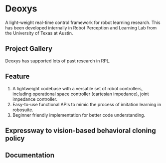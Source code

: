 # Deoxys

A light-weight real-time control framework for robot learning research. This has been developed internally in Robot Perception and Learning Lab from the University of Texas at Austin.

## Project Gallery
Deoxys has supported lots of past research in RPL.


## Feature
1. A lightweight codebase with a versatile set of robot controllers, including operational space controller (cartesian impedance), joint impedance controller.
2. Easy-to-use functional APIs to mimic the process of imitation learning in robosuite.
3. Beginner friendly implementation for better code understanding.


## Expressway to vision-based behavioral cloning policy


## Documentation





